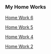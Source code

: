 ### My Home Works

[Home Work 6](https://alezys.github.io/Alexei_Talako_Step_21/homework_6/)

[Home Work 5](https://alezys.github.io/Alexei_Talako_Step_21/homework_5/)

[Home Work 4](https://alezys.github.io/Alexei_Talako_Step_21/homework_4/)

[Home Work 2](https://alezys.github.io/Alexei_Talako_Step_21/homework_2/)